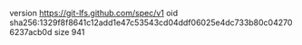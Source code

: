 version https://git-lfs.github.com/spec/v1
oid sha256:1329f8f8641c12add1e47c53543cd04ddf06025e4dc733b80c042706237acb0d
size 941
